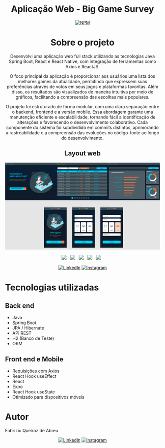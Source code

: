 <div align="center">

# Aplicação Web - Big Game Survey
[![NPM](https://img.shields.io/npm/l/react)](https://github.com/fabrizioabreu/bookstore-api/blob/master/LICENSE) 

# Sobre o projeto


Desenvolvi uma aplicação web full stack utilizando as tecnologias Java Spring Boot, React e React Native, com integração de ferramentas como Axios e ReactJS.

O foco principal da aplicação é proporcionar aos usuários uma lista dos melhores games da atualidade, permitindo que expressem suas preferências através de votos em seus jogos e plataformas favoritas. 
Além disso, os resultados são visualizados de maneira intuitiva por meio de gráficos, facilitando a compreensão das escolhas mais populares.

O projeto foi estruturado de forma modular, com uma clara separação entre o backend, frontend e a versão mobile. 
Essa abordagem garante uma manutenção eficiente e escalabilidade, tornando fácil a identificação de alterações e favorecendo o desenvolvimento colaborativo. 
Cada componente do sistema foi subdividido em commits distintos, aprimorando a rastreabilidade e a compreensão das evoluções no código-fonte ao longo do desenvolvimento.

## Layout web
![Logo do Markdown](https://github.com/fabrizioabreu/assets/blob/master/Big%20Game%20Survey.png)

<p align="center">
<img src="https://img.shields.io/badge/HTML%20-%23F7DF1E.svg?&style=for-the-badge&color=E34F26" />&nbsp;&nbsp;
<img src="https://img.shields.io/badge/css%20-%23F7DF1E.svg?&style=for-the-badge&color=5BA8EE" />&nbsp;&nbsp;
<img src="https://img.shields.io/badge/Java Spring%20-%23F7DF1E.svg?&style=for-the-badge&color=52B400" />&nbsp;&nbsp;
<img src="https://img.shields.io/badge/React%20-%23F7DF1E.svg?&style=for-the-badge&color=5ED3F3" />&nbsp;&nbsp;
<img src="https://img.shields.io/badge/Git Hub%20-%23F7DF1E.svg?&style=for-the-badge&color=000" />&nbsp;&nbsp;
</p>

<p align="center">
	<a href="https://www.linkedin.com/in/fabrizio-abreu-88925587/"><img src="https://img.icons8.com/bubbles/50/000000/linkedin.png" alt="LinkedIn"/></a>
	<a href="https://www.instagram.com/fabrizioabreuu/"><img src="https://img.icons8.com/bubbles/50/000000/instagram.png" alt="Instagram"/></a>
</p>

</div>

# Tecnologias utilizadas
## Back end
- Java
- Spring Boot
- JPA / Hibernate
- API REST
- H2 (Banco de Teste)
- ORM

## Front end e Mobile
- Requisições com Axios
- React Hook useEffect
- React
- Expo
- React Hook useState
- Otimizado para dispositivos móveis

# Autor

Fabrizio Queiroz de Abreu

<p align="center">
	<a href="https://www.linkedin.com/in/fabrizio-abreu-88925587/"><img src="https://img.icons8.com/bubbles/50/000000/linkedin.png" alt="LinkedIn"/></a>
	<a href="https://www.instagram.com/fabrizioabreuu/"><img src="https://img.icons8.com/bubbles/50/000000/instagram.png" alt="Instagram"/></a>
</p>



